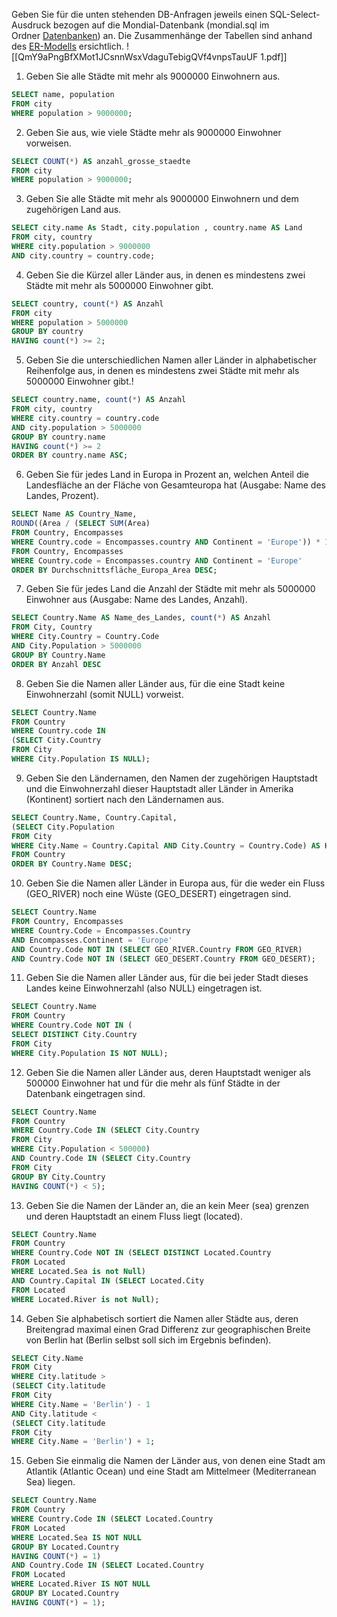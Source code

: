 Geben Sie für die unten stehenden DB-Anfragen jeweils einen SQL-Select-Ausdruck bezogen auf die Mondial-Datenbank (mondial.sql im Ordner [Datenbanken](https://moodle.hs-emden-leer.de/moodle/mod/url/view.php?id=323657 "Datenbanken")) an. Die Zusammenhänge der Tabellen sind anhand des [ER-Modells](https://ipfs.ddnss.org/ipfs/QmY9aPngBfXMot1JCsnnWsxVdaguTebigQVf4vnpsTauUF) ersichtlich.
![[QmY9aPngBfXMot1JCsnnWsxVdaguTebigQVf4vnpsTauUF 1.pdf]]
1. Geben Sie alle Städte mit mehr als 9000000 Einwohnern aus.

```SQL
SELECT name, population
FROM city
WHERE population > 9000000;
```

2. Geben Sie aus, wie viele Städte mehr als 9000000 Einwohner vorweisen.

```SQL
SELECT COUNT(*) AS anzahl_grosse_staedte
FROM city
WHERE population > 9000000;
```

3. Geben Sie alle Städte mit mehr als 9000000 Einwohnern und dem zugehörigen Land aus.

```SQL
SELECT city.name As Stadt, city.population , country.name AS Land
FROM city, country
WHERE city.population > 9000000
AND city.country = country.code;
```

4. Geben Sie die Kürzel aller Länder aus, in denen es mindestens zwei Städte mit mehr als 5000000 Einwohner gibt.
  
  ```SQL
SELECT country, count(*) AS Anzahl
FROM city
WHERE population > 5000000
GROUP BY country
HAVING count(*) >= 2;
  ```
  
5. Geben Sie die unterschiedlichen Namen aller Länder in alphabetischer Reihenfolge aus, in denen es mindestens zwei Städte mit mehr als 5000000 Einwohner gibt.!

```SQL
SELECT country.name, count(*) AS Anzahl
FROM city, country
WHERE city.country = country.code
AND city.population > 5000000
GROUP BY country.name
HAVING count(*) >= 2
ORDER BY country.name ASC;
```

6. Geben Sie für jedes Land in Europa in Prozent an, welchen Anteil die Landesfläche an der Fläche von Gesamteuropa hat (Ausgabe: Name des Landes, Prozent).

```SQL
SELECT Name AS Country_Name,
ROUND((Area / (SELECT SUM(Area)
FROM Country, Encompasses
WHERE Country.code = Encompasses.country AND Continent = 'Europe')) * 100, 2) AS Durchschnittsfläche_Europa_Area
FROM Country, Encompasses
WHERE Country.code = Encompasses.country AND Continent = 'Europe'
ORDER BY Durchschnittsfläche_Europa_Area DESC;
```

7. Geben Sie für jedes Land die Anzahl der Städte mit mehr als 5000000 Einwohner aus (Ausgabe: Name des Landes, Anzahl).

```SQL
SELECT Country.Name AS Name_des_Landes, count(*) AS Anzahl
FROM City, Country
WHERE City.Country = Country.Code
AND City.Population > 5000000
GROUP BY Country.Name
ORDER BY Anzahl DESC
```

8. Geben Sie die Namen aller Länder aus, für die eine Stadt keine Einwohnerzahl (somit NULL) vorweist.

```SQL
SELECT Country.Name
FROM Country
WHERE Country.code IN
(SELECT City.Country
FROM City
WHERE City.Population IS NULL);
```

9. Geben Sie den Ländernamen, den Namen der zugehörigen Hauptstadt und die Einwohnerzahl dieser Hauptstadt aller Länder in Amerika (Kontinent) sortiert nach den Ländernamen aus.

```SQL
SELECT Country.Name, Country.Capital,
(SELECT City.Population
FROM City
WHERE City.Name = Country.Capital AND City.Country = Country.Code) AS Hauptstadtbevölkerung
FROM Country
ORDER BY Country.Name DESC;
```

10. Geben Sie die Namen aller Länder in Europa aus, für die weder ein Fluss (GEO_RIVER) noch eine Wüste (GEO_DESERT) eingetragen sind.

```SQL
SELECT Country.Name
FROM Country, Encompasses
WHERE Country.Code = Encompasses.Country
AND Encompasses.Continent = 'Europe'
AND Country.Code NOT IN (SELECT GEO_RIVER.Country FROM GEO_RIVER)
AND Country.Code NOT IN (SELECT GEO_DESERT.Country FROM GEO_DESERT);
```

11. Geben Sie die Namen aller Länder aus, für die bei jeder Stadt dieses Landes keine Einwohnerzahl (also NULL) eingetragen ist.
  
  ```SQL
SELECT Country.Name
FROM Country
WHERE Country.Code NOT IN (
SELECT DISTINCT City.Country
FROM City
WHERE City.Population IS NOT NULL);
  ```
  
12. Geben Sie die Namen aller Länder aus, deren Hauptstadt weniger als 500000 Einwohner hat und für die mehr als fünf Städte in der Datenbank eingetragen sind.

 ```SQL
SELECT Country.Name
FROM Country
WHERE Country.Code IN (SELECT City.Country
FROM City
WHERE City.Population < 500000)
AND Country.Code IN (SELECT City.Country
FROM City
GROUP BY City.Country
HAVING COUNT(*) < 5);
  ```
  
13. Geben Sie die Namen der Länder an, die an kein Meer (sea) grenzen und deren Hauptstadt an einem Fluss liegt (located).

 ```SQL
SELECT Country.Name
FROM Country
WHERE Country.Code NOT IN (SELECT DISTINCT Located.Country
FROM Located
WHERE Located.Sea is not Null)
AND Country.Capital IN (SELECT Located.City
FROM Located
WHERE Located.River is not Null);
  ```
  
14. Geben Sie alphabetisch sortiert die Namen aller Städte aus, deren Breitengrad maximal einen Grad Differenz zur geographischen Breite von Berlin hat (Berlin selbst soll sich im Ergebnis befinden).

 ```SQL
SELECT City.Name
FROM City
WHERE City.latitude >
(SELECT City.latitude
FROM City
WHERE City.Name = 'Berlin') - 1
AND City.latitude <
(SELECT City.latitude
FROM City
WHERE City.Name = 'Berlin') + 1;
  ```
  
15. Geben Sie einmalig die Namen der Länder aus, von denen eine Stadt am Atlantik (Atlantic Ocean) und eine Stadt am Mittelmeer (Mediterranean Sea) liegen.

 ```SQL
SELECT Country.Name
FROM Country
WHERE Country.Code IN (SELECT Located.Country
FROM Located
WHERE Located.Sea IS NOT NULL
GROUP BY Located.Country
HAVING COUNT(*) = 1)
AND Country.Code IN (SELECT Located.Country
FROM Located
WHERE Located.River IS NOT NULL
GROUP BY Located.Country
HAVING COUNT(*) = 1);
  ```